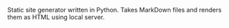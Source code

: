Static site generator written in Python. Takes MarkDown files and renders them as HTML using local server. 

